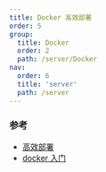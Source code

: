 ```yaml
---
title: Docker 高效部署
order: 5
group:
  title: Docker
  order: 2
  path: /server/Docker
nav:
  order: 6
  title: 'server'
  path: /server
---
```


### 参考

- [高效部署](https://mp.weixin.qq.com/s/_sF5BdauowaJomSumORx2g)
- [docker 入门](https://mp.weixin.qq.com/s/6DEWpGVsmFMKFaxWadxCAw)
